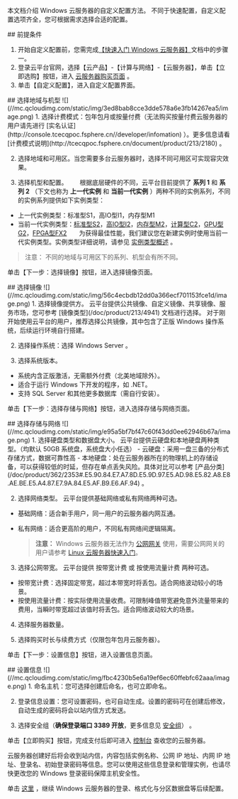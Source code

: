 本文档介绍 Windows 云服务器的自定义配置方法。
不同于快速配置，自定义配置选项齐全，您可根据需求选择合适的配置。

<div id="page1"></div>
## 前提条件

 1. 开始自定义配置前，您需完成[【快速入门 Windows 云服务器】](/doc/product/213/2764#.E6.AD.A5.E9.AA.A4.E4.B8.80.EF.BC.9A.E5.87.86.E5.A4.87.E4.B8.8E.E9.80.89.E5.9E.8B)文档中的步骤一。
 2. 登录云平台官网，选择【云产品】-【计算与网络】-【云服务器】，单击【立即选购】按钮，进入 [云服务器购买页面](http://buy.tcecqpoc.fsphere.cn/?tab=custom&devPayMode=hourly&regionId=50000019&zoneId=50190001&instanceType=S2.SMALL1&step=1&bandwidthType=TRAFFIC_POSTPAID_BY_HOUR) 。
 3. 单击【自定义配置】，进入自定义配置界面。

<div id="page2"></div>
## 选择地域与机型
![](//mc.qcloudimg.com/static/img/3ed8bab8cce3dde578a6e3fb14267ea5/image.png)
 1. 选择计费模式：包年包月或按量付费（无法购买按量付费云服务器的用户请先进行 [实名认证](http://console.tcecqpoc.fsphere.cn//developer/infomation) ）。更多信息请看 [计费模式说明](http://tcecqpoc.fsphere.cn/document/product/213/2180) 。

 2. 选择地域和可用区。当您需要多台云服务器时，选择不同可用区可实现容灾效果。

 3. 选择机型和配置。
 &nbsp;&nbsp;&nbsp;&nbsp;&nbsp;&nbsp;根据底层硬件的不同，云平台目前提供了 **系列 1** 和 **系列 2** （下文也称为 **上一代实例** 和 **当前一代实例** ）两种不同的实例系列，不同的实例系列提供如下实例类型：

- 上一代实例类型：标准型S1，高IO型I1，内存型M1
- 当前一代实例类型：[标准型S2](/doc/product/213/7154)，[高IO型I2](/doc/product/213/7155)，[内存型M2](/doc/product/213/7156)，[计算型C2](/doc/product/213/7157)，[GPU型G2](/doc/product/560)，[FPGA型FX2](/doc/product/565) 
&nbsp;&nbsp;&nbsp;&nbsp;&nbsp;&nbsp;为获得最佳性能，我们建议您在新建实例时使用当前一代实例类型。实例类型详细说明，请参见 [实例类型概述](/doc/product/213/7153) 。

>注意：
>不同的地域与可用区下的系列、机型会有所不同。

单击【下一步：选择镜像】按钮，进入选择镜像页面。

<div id="page3"></div>
## 选择镜像
![](//mc.qcloudimg.com/static/img/56c4ecbdb12dd0a366ecf701153fce1d/image.png)
 1. 选择镜像提供方。
云平台提供公共镜像、自定义镜像、共享镜像、服务市场，您可参考 [镜像类型](/doc/product/213/4941) 文档进行选择。
对于刚开始使用云平台的用户，推荐选择公共镜像，其中包含了正版 Windows 操作系统，后续运行环境自行搭建。

 2. 选择操作系统：选择 Windows Server 。
 
 3. 选择系统版本。
-  系统内含正版激活，无需额外付费（北美地域除外）。 
-  适合于运行 Windows 下开发的程序，如 .NET。 
-  支持 SQL Server 和其他更多数据库（需自行安装）。 

单击【下一步：选择存储与网络】按钮，进入选择存储与网络页面。

<div id="page4"></div>
## 选择存储与网络
![](//mc.qcloudimg.com/static/img/e95a5bf7bf47c60f43dd0ee62946b67a/image.png)
 1. 选择硬盘类型和数据盘大小。
云平台提供云硬盘和本地硬盘两种类型。（均默认 50GB 系统盘，系统盘大小任选）
- 云硬盘：采用一盘三备的分布式存储方式，数据可靠性高
- 本地硬盘：处在云服务器所在的物理机上的存储设备，可以获得较低的时延，但存在单点丢失风险。具体对比可以参考 [产品分类](/doc/product/362/2353#.E5.90.84.E7.A7.8D.E5.9D.97.E5.AD.98.E5.82.A8.E8.AE.BE.E5.A4.87.E7.9A.84.E5.AF.B9.E6.AF.94) 。

 2. 选择网络类型。
云平台提供基础网络或私有网络两种可选。
- 基础网络：适合新手用户，同一用户的云服务器内网互通。
- 私有网络：适合更高阶的用户，不同私有网络间逻辑隔离。

	>**注意：**
	> Windows 云服务器无法作为 [公网网关](/doc/product/215/%E7%BD%91%E5%85%B3#1.-公网网关) 使用，需要公网网关的用户请参考 [Linux 云服务器快速入门](/doc/product/213/2936)。

 3. 选择公网带宽。
云平台提供  按带宽计费  或  按使用流量计费  两种可选。
- 按带宽计费：选择固定带宽，超过本带宽时将丢包。适合网络波动较小的场景。
- 按使用流量计费：按实际使用流量收费。可限制峰值带宽避免意外流量带来的费用，当瞬时带宽超过该值时将丢包。适合网络波动较大的场景。

 4. 选择服务器数量。

 5. 选择购买时长与续费方式（仅限包年包月云服务器）。

单击【下一步：设置信息】按钮，进入设置信息页面。

<div id="page5"></div>
## 设置信息
![](//mc.qcloudimg.com/static/img/fbc4230b5e6a19ef6ec60ffebfc62aaa/image.png)
 1. 命名主机：您可选择创建后命名，也可立即命名。

 2. 登录信息设置：您可设置密码，也可自动生成。设置的密码可在创建后修改，自动生成的密码将会以站内信方式发送。

 3. 选择安全组（**确保登录端口 3389 开放**，更多信息见 [安全组](/doc/product/213/%E5%AE%89%E5%85%A8%E7%BB%84)） 。

单击【立即购买】按钮，完成支付后即可进入 [控制台](http://console.tcecqpoc.fsphere.cn//cvm) 查收您的云服务器。

云服务器创建好后将会收到站内信，内容包括实例名称、公网 IP 地址、内网 IP 地址、登录名、初始登录密码等信息。您可以使用这些信息登录和管理实例，也请尽快更改您的 Windows 登录密码保障主机安全性。

单击 [这里](/doc/product/213/2764#.E6.AD.A5.E9.AA.A4.E4.B8.89.EF.BC.9A.E7.99.BB.E5.BD.95-windows-.E4.BA.91.E6.9C.8D.E5.8A.A1.E5.99.A8) ，继续 Windows 云服务器的登录、格式化与分区数据盘等后续配置。
